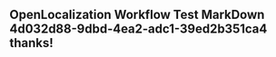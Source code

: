 <properties
ms.topic="hero-topic"
ms.test1="hero-topic"
ms.test2="test"/>


## OpenLocalization Workflow Test MarkDown 4d032d88-9dbd-4ea2-adc1-39ed2b351ca4 thanks!



<!--HONumber=Jul16_HO2-->


